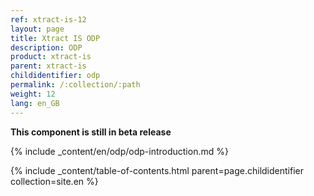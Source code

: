 ```yaml
---
ref: xtract-is-12
layout: page
title: Xtract IS ODP
description: ODP
product: xtract-is
parent: xtract-is
childidentifier: odp
permalink: /:collection/:path
weight: 12
lang: en_GB
---
```

**This component is still in beta release**
<br/> 

{% include _content/en/odp/odp-introduction.md %} 

{% include _content/table-of-contents.html parent=page.childidentifier collection=site.en %}